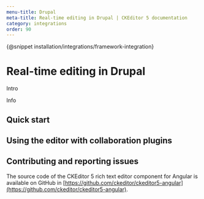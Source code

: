 ```yaml
---
menu-title: Drupal
meta-title: Real-time editing in Drupal | CKEditor 5 documentation
category: integrations
order: 90
---
```


{@snippet installation/integrations/framework-integration}

# Real-time editing in Drupal

Intro

<info-box>
	Info
</info-box>

## Quick start

## Using the editor with collaboration plugins

## Contributing and reporting issues

The source code of the CKEditor&nbsp;5 rich text editor component for Angular is available on GitHub in [https://github.com/ckeditor/ckeditor5-angular](https://github.com/ckeditor/ckeditor5-angular).
